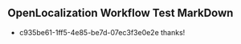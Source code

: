 ## OpenLocalization Workflow Test MarkDown
* c935be61-1ff5-4e85-be7d-07ec3f3e0e2e thanks!

<!--HONumber=Jul16_HO4-->


